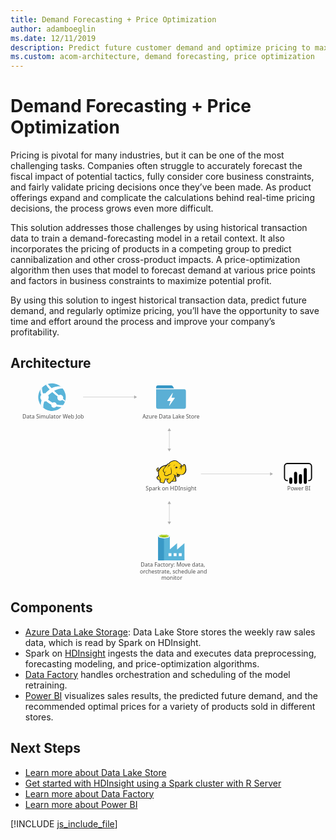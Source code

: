 ```yaml
---
title: Demand Forecasting + Price Optimization
author: adamboeglin
ms.date: 12/11/2019
description: Predict future customer demand and optimize pricing to maximize profitability using big-data and advanced-analytics services from Microsoft Azure.
ms.custom: acom-architecture, demand forecasting, price optimization
---
```

# Demand Forecasting + Price Optimization

Pricing is pivotal for many industries, but it can be one of the most challenging tasks. Companies often struggle to accurately forecast the fiscal impact of potential tactics, fully consider core business constraints, and fairly validate pricing decisions once they’ve been made. As product offerings expand and complicate the calculations behind real-time pricing decisions, the process grows even more difficult.

This solution addresses those challenges by using historical transaction data to train a demand-forecasting model in a retail context. It also incorporates the pricing of products in a competing group to predict cannibalization and other cross-product impacts. A price-optimization algorithm then uses that model to forecast demand at various price points and factors in business constraints to maximize potential profit.

By using this solution to ingest historical transaction data, predict future demand, and regularly optimize pricing, you’ll have the opportunity to save time and effort around the process and improve your company’s profitability.


## Architecture

<svg class="architecture-diagram" aria-labelledby="demand-forecasting-price-optimization-marketing" height="677.945" viewbox="0 0 1070.702 677.945" width="1070.702" xmlns="https://www.w3.org/2000/svg"><title id="demand-forecasting-price-optimization-marketing">Demand forecasting and price optimization for marketing</title><desc>Predict future customer demand and optimize pricing to maximize profitability using big-data and advanced-analytics services from Microsoft Azure.</desc><g><rect fill="#333940" fill-opacity="0" height="101.182" width="101.182" x="495.052"></rect><path d="M554.813,18.972l-2.846-5.059a6.521,6.521,0,0,0-5.375-3.162H501.376a6.342,6.342,0,0,0-6.324,6.324v3.478h60.709C555.445,19.92,555.129,19.6,554.813,18.972Z" fill="#3596c5"></path><path d="M592.44,23.714H495.052V84.107a6.342,6.342,0,0,0,6.324,6.324H589.91a6.342,6.342,0,0,0,6.324-6.324v-54.7A6.246,6.246,0,0,0,592.44,23.714ZM558.607,53.753,540.584,79.364c0,.316-.316.316-.632.316h-.316c-.316-.316-.632-.632-.316-.949l4.743-15.177H533.628a1.1,1.1,0,0,1-.632-.316V62.29l17.391-25.3c0-.316.316-.316.632-.316h.316c.316.316.632.632.316.949l-4.427,14.861h10.751a1.01,1.01,0,0,1,.949.949A.31.31,0,0,0,558.607,53.753Z" fill="#5bafd5"></path></g><text fill="#505050" font-family="SegoeUI, Segoe UI" font-size="18.147" transform="translate(442.644 627.487) scale(1.036 1)">Data Factory: Move data, <tspan x="-2.99" y="22.309">orchestrate, schedule and </tspan><tspan x="67.433" y="44.618">monitor</tspan></text><text fill="#505050" font-family="SegoeUI, Segoe UI" font-size="18.147" transform="translate(940.735 368.583) scale(1.036 1)">Power BI</text><text fill="#505050" font-family="SegoeUI, Segoe UI" font-size="18.147" transform="translate(40.589 124.197) scale(1.036 1)">Data Simulator Web Job</text><text fill="#505050" font-family="SegoeUI, Segoe UI" font-size="18.147" transform="translate(448.666 124.197) scale(1.036 1)">Azure Data Lake Store</text><text fill="#505050" font-family="SegoeUI, Segoe UI" font-size="18.147" transform="translate(459.601 368.583) scale(1.036 1)">Spark on HDInsight</text><g><line fill="none" stroke="#afafaf" stroke-miterlimit="10" stroke-width="1.135" x1="539.805" x2="539.805" y1="164.002" y2="227.244"></line><polygon fill="#afafaf" points="534.145 165.658 539.805 155.855 545.465 165.658 534.145 165.658"></polygon><polygon fill="#afafaf" points="534.145 225.588 539.805 235.39 545.465 225.588 534.145 225.588"></polygon></g><g><line fill="none" stroke="#afafaf" stroke-miterlimit="10" stroke-width="1.135" x1="539.805" x2="539.805" y1="412.017" y2="475.259"></line><polygon fill="#afafaf" points="534.145 413.674 539.805 403.871 545.465 413.674 534.145 413.674"></polygon><polygon fill="#afafaf" points="534.145 473.603 539.805 483.406 545.465 473.603 534.145 473.603"></polygon></g><g><line fill="none" stroke="#afafaf" stroke-miterlimit="10" stroke-width="1.135" x1="421.949" x2="246.806" y1="50.286" y2="50.286"></line><polygon fill="#afafaf" points="420.293 44.625 430.095 50.286 420.293 55.946 420.293 44.625"></polygon></g><g><line fill="none" stroke="#afafaf" stroke-miterlimit="10" stroke-width="1.135" x1="884.105" x2="647.26" y1="311.61" y2="311.61"></line><polygon fill="#afafaf" points="882.449 305.949 892.252 311.61 882.449 317.27 882.449 305.949"></polygon></g><g><path d="M591.243,568.918h0V547.234L566.691,568.56h-.538V547.234L541.6,568.56h0V523.937c0-3.763-8.423-7.527-19.534-7.527s-20.251,3.584-20.251,7.527v81.719h89.6Zm-69.175-41.4c-8.064,0-14.516-1.971-14.516-4.122s6.452-4.122,14.516-4.122,14.516,1.792,14.516,4.122C536.4,525.55,529.953,527.521,522.068,527.521Zm42.293,63.619h-9.856v-9.856h9.856Zm-17.383,0h-9.856v-9.856h9.856Zm25.089,0v-9.856h9.856v9.856Z" fill="#59b4d9"></path><rect fill="#3999c6" height="82.257" width="19.892" x="501.818" y="523.399"></rect><path d="M541.423,523.4c0,3.943-8.96,7.168-19.892,7.168s-19.713-3.226-19.713-7.168,8.96-7.168,19.892-7.168,19.713,3.047,19.713,7.168" fill="#fff"></path><path d="M537.48,522.862c0,2.688-6.989,4.659-15.77,4.659s-15.77-1.971-15.77-4.659,6.989-4.659,15.77-4.659,15.77,2.151,15.77,4.659" fill="#7fba00"></path><path d="M534.075,525.729c2.151-.717,3.226-1.792,3.226-2.867,0-2.688-6.989-4.659-15.77-4.659s-15.77,2.151-15.77,4.659c.179,1.075,1.434,2.151,3.4,2.867a38.046,38.046,0,0,1,12.545-1.792,37.645,37.645,0,0,1,12.365,1.792" fill="#b8d432"></path></g><g><path d="M169.618,87.744a46.79,46.79,0,1,1-56.877-74.311,46.79,46.79,0,0,1,56.877,74.311" fill="#59b4d9"></path><path d="M161.018,58.8a10.083,10.083,0,0,0,14.119,1.88c.23-.176.408-.389.618-.579,4.51,3.177,7.642,5.274,9.408,6.476a40.376,40.376,0,0,0,1.254-4.01c-1.865-1.387-4.387-3.329-8.032-6.283a10,10,0,0,0-14.353-12.259c-4.767-4.276-10-9.178-15.526-14.665,17.159-9.228,29.349-7.876,29.349-7.876a47.01,47.01,0,0,0-6.751-6.922c-7.236-1.118-18.477-.992-31.321,5.84l0-.006h0q-6.42-6.72-13.074-14.439a43.556,43.556,0,0,0-6.2,2.522,100.8,100.8,0,0,0,12.645,16.036h0c.009.011.021.021.032.032a86.672,86.672,0,0,0-13,11.262c-.543.579-1.065,1.161-1.576,1.743a14.128,14.128,0,0,0-7.708.528c-4.239-9.146-3.9-16.493-3.228-20.28a49.339,49.339,0,0,0-5.04,6.117c-1.106,4.521-1.421,11.042,1.844,18.9a14.114,14.114,0,0,0-.009,17.137,14.5,14.5,0,0,0,1.047,1.208,70.9,70.9,0,0,0-2.733,16.4c.444.6.444,1.09.884,1.678a47.508,47.508,0,0,0,7.789,7.5,51.592,51.592,0,0,1,3.209-21.291,14.054,14.054,0,0,0,6.521-1.06c1.2,1.054,2.453,2.119,3.791,3.2a78.02,78.02,0,0,0,13.639,8.693,9.252,9.252,0,0,0,14.886,8.307,9.208,9.208,0,0,0,2.074-2.277,83.506,83.506,0,0,0,18.359,1.908c.723,0,4.076-4.561,6-7.388-2.872.6-11.389,1.771-23.029-1.573a9.2,9.2,0,0,0-14.072-5.828,87.72,87.72,0,0,1-12.653-8.406q-1.323-1.048-2.544-2.093a14.187,14.187,0,0,0,.6-14.135c.535-.535,1.062-1.073,1.631-1.6a102.762,102.762,0,0,1,12.205-9.874c-.154-.142-.292-.292-.442-.436.152.14.294.285.447.425l0,0c5.843,5.4,12.038,10.524,17.906,15.1A10.012,10.012,0,0,0,161.018,58.8Z" fill="#fff"></path></g><g><polygon fill="#fcd116" points="530.37 282.762 523.234 283.985 516.913 286.84 511.408 290.306 506.106 296.627 503.252 299.685 500.397 300.705 499.581 298.87 501.009 297.035 501.213 294.384 502.232 294.384 503.048 295.199 502.844 292.549 501.824 291.733 501.824 290.714 499.377 292.141 496.931 294.792 496.523 297.238 497.542 299.277 498.358 302.54 500.193 303.355 502.232 303.355 504.067 302.132 502.844 308.453 504.067 315.386 502.64 318.648 498.358 323.338 498.97 326.396 501.213 329.659 505.087 332.309 507.33 332.717 509.572 332.717 508.145 338.834 513.447 341.077 520.175 341.893 522.418 340.261 522.622 336.387 525.273 332.105 525.477 328.639 531.594 329.251 537.303 328.639 531.594 332.105 532.613 336.183 536.079 341.893 539.75 343.32 542.4 342.3 543.624 339.854 549.537 335.368 550.76 336.387 559.936 336.795 561.771 335.164 561.975 332.513 561.363 331.494 560.955 324.357 557.897 318.24 558.305 315.386 560.14 316.405 565.441 321.299 567.888 321.503 570.742 320.279 573.597 318.24 575.024 313.55 583.18 314.162 588.278 312.123 592.356 308.453 595.21 302.948 596.026 296.423 595.414 289.082 593.783 282.354 592.152 280.111 589.909 279.499 586.035 283.781 582.569 285.004 579.51 279.907 576.452 277.052 574.617 276.033 568.092 270.324 562.586 267.469 557.285 267.061 550.964 268.081 545.459 270.12 541.789 273.178 538.73 276.848 535.672 277.664 530.37 282.762"></polygon><polygon fill="#1e1e1e" points="502.844 296.627 503.659 297.646 503.863 296.423 503.252 296.423 502.844 296.627"></polygon><path d="M596.638,288.675a22.607,22.607,0,0,0-2.447-8.156c-.2-.2-.408-.612-.612-.816a8.42,8.42,0,0,0-2.243-1.427,3.025,3.025,0,0,0-2.651,0c-.2.2-.408.2-.612.408a11.309,11.309,0,0,0-1.223,1.631,14.376,14.376,0,0,1-1.427,1.835,7.912,7.912,0,0,1-2.243,1.223,7.912,7.912,0,0,0-1.223-2.243,19.129,19.129,0,0,0-1.835-2.447l-1.631-1.631-1.835-1.223a45.389,45.389,0,0,1-4.894-3.874c-.612-.612-1.427-1.223-2.039-1.835-3.67-3.058-7.136-4.486-10.807-4.69s-7.544.816-12.234,2.651a21.493,21.493,0,0,0-5.3,3.262,29.264,29.264,0,0,0-3.874,4.486,6.032,6.032,0,0,0-2.039.408,7.236,7.236,0,0,0-2.447,1.631,13.192,13.192,0,0,1-1.835,1.631h0l-1.631,1.631a44.67,44.67,0,0,0-10.6,2.651,30.547,30.547,0,0,0-8.768,5.3,15.33,15.33,0,0,0-3.058,3.262,33.21,33.21,0,0,0-2.243,3.466l-1.835,1.835a4.231,4.231,0,0,1-2.039,1.223h0a1.578,1.578,0,0,1-.612.2v-.2A5.229,5.229,0,0,0,501.62,295c.2.2.2.408.408.612s.2.408.408.612l.408-.408.612.2a8.55,8.55,0,0,0,.2-3.262,2.8,2.8,0,0,0-1.019-1.631c0-.2.2-.2.2-.408a2.947,2.947,0,0,0,.408-1.427l-.408-.2h0l.408.2.612-.408-.816.2a13.245,13.245,0,0,0-5.505,3.466,9.053,9.053,0,0,0-1.631,2.243,4.55,4.55,0,0,0-.612,2.651,6.125,6.125,0,0,0,1.223,2.243,13,13,0,0,0,.408,1.427,2.9,2.9,0,0,1,.408,1.223,4.237,4.237,0,0,0,2.243,2.039,4.97,4.97,0,0,0,2.447,0c-.2,1.019-.2,2.039-.408,3.058a42.681,42.681,0,0,0,.2,4.894,2.586,2.586,0,0,0,.2,1.223c0,.408.2.816.2,1.223a2.9,2.9,0,0,0-.408,1.223,8.521,8.521,0,0,1-.816,2.039l-1.631,1.631-1.427,1.427-.408.408c-1.019,1.019-1.223,1.223-1.019,2.855a29.038,29.038,0,0,0,1.019,3.262,12.392,12.392,0,0,0,2.039,2.855,21.775,21.775,0,0,0,5.1,3.262,6.048,6.048,0,0,0,3.262.408c0,.2,0,.408-.2.408a9.941,9.941,0,0,0-.612,1.427c-1.223,2.855,0,4.282,2.039,5.1a20.042,20.042,0,0,0,3.262,1.019c.2,0,.408.2.816.2a30.473,30.473,0,0,0,5.709,1.223c2.243.2,4.282-.408,4.894-2.447a8.974,8.974,0,0,0,.408-2.039V337.2a10.918,10.918,0,0,1,1.427-2.447c0-.2.2-.2.2-.408.408-.816.816-1.223.816-1.835v-2.447a24.676,24.676,0,0,0,3.874.2h2.039c-.2,0-.408.2-.612.2a.2.2,0,0,0-.2.2c-1.835.816-1.835,2.651-1.223,4.282a9.7,9.7,0,0,0,2.243,4.078c1.427,2.039,2.651,3.874,4.078,4.69,1.631,1.02,3.466,1.02,5.913-.2a4.237,4.237,0,0,0,2.039-2.243c.2-.2.408-.612.612-.816a30.516,30.516,0,0,1,3.058-2.447A8.632,8.632,0,0,1,549.945,337a6.788,6.788,0,0,0,1.223.612,7.645,7.645,0,0,0,2.243.2h5.3c1.427,0,2.651,0,3.466-.612,1.019-.612,1.427-1.427,1.631-3.058v-1.631a2.71,2.71,0,0,0-.612-1.427V326.6a10.234,10.234,0,0,0-.408-2.447,9.939,9.939,0,0,0-.816-2.243c-.2-.612-.408-1.019-.612-1.631l-.408.2h0l.408-.2h0a12.473,12.473,0,0,0-1.019-2.447v-.612l.816.816,1.223,1.223a14.039,14.039,0,0,0,2.651,2.243,4.921,4.921,0,0,0,3.466.816,8.083,8.083,0,0,0,4.486-1.631,9.965,9.965,0,0,0,2.855-3.67c.2-.408.2-.816.408-1.223,0-.408.2-.612.2-1.019a23.348,23.348,0,0,0,6.525.2,18.082,18.082,0,0,0,5.913-1.631,14.993,14.993,0,0,0,5.913-5.913h0a23.048,23.048,0,0,0,2.855-9.175C597.453,295.811,597.249,292.141,596.638,288.675Zm-30.585,24.672c-.612,2.039-1.631,5.505,1.223,6.117a3.632,3.632,0,0,0,3.058-.612,5.745,5.745,0,0,1-2.651,0,1.788,1.788,0,0,1-1.427-1.223c.2.2.612.2,1.427.408,2.039.408,4.078-.408,4.486-2.039a21.081,21.081,0,0,1,.612-2.447,13,13,0,0,0,1.427.408c-.2.816-.612,1.631-.816,2.651a5.766,5.766,0,0,1-5.709,3.874c-2.243,0-3.466-1.427-5.1-2.651-1.019-.816-2.039-1.835-3.058-2.651a22.557,22.557,0,0,1-7.34-3.67c1.835,2.039,3.058,3.262,5.505,4.282-.408,3.67-1.631,6.321-2.651,9.787-.408,1.631-4.282,7.952-5.505,8.564-.816.408-5.505,4.486-6.525,5.1a9.15,9.15,0,0,1-2.243,2.651c-3.058,1.631-5.1-1.427-6.729-4.078-.816-1.223-2.855-4.69-1.019-5.709,1.631-.816,2.651-1.631,4.486-2.651a6.2,6.2,0,0,0,1.019,1.427c0-.612-.2-1.019-.2-1.631a5.82,5.82,0,0,1,0-2.651c0-.816.2-1.835.2-2.651-.2,1.019-.816,1.835-1.019,2.855a1.838,1.838,0,0,0-.2,1.019,32.945,32.945,0,0,1-11.826.2c-.2-1.427-.612-3.058-.816-4.078v6.525a4.641,4.641,0,0,1-.816,3.262c-.612,1.223-1.019,1.427-2.039,3.466a17.539,17.539,0,0,1-.2,3.262c-.612,2.039-6.117.408-7.544,0-1.835-.408-5.505-1.223-4.69-3.67a29.575,29.575,0,0,0,1.835-7.34c-3.262-4.69-6.321-11.214-6.933-17.128-.408-4.486-.2-7.34.816-9.991,1.631-4.282,3.67-8.156,7.137-11.214,4.69-4.078,8.972-5.709,15.9-6.729-1.631,1.835-3.262,3.874-5.1,5.913a31.6,31.6,0,0,0-4.078,6.525c-1.631,3.262-1.631,4.486.612,7.136,1.835,2.447,2.855,3.466,3.466,5.913a13.206,13.206,0,0,0-1.019,4.282c2.243,2.447,3.874,4.078,5.913,4.486a7.9,7.9,0,0,0,5.709-.612c4.078-2.039,7.952-4.894,12.642-5.1,2.243-5.3,2.039-9.787.816-15.089a90.308,90.308,0,0,1-1.223-10.4,26.58,26.58,0,0,0-.408,10.6c.816,4.486,1.427,9.379-.816,13.253-4.282.408-7.952,2.855-11.826,4.894a6.733,6.733,0,0,1-4.894.408c-1.223-.2-2.243-1.223-4.078-3.262a9.472,9.472,0,0,1,1.223-4.69,88.918,88.918,0,0,1,4.894-8.36c-2.039,2.651-4.078,4.894-5.709,7.34-.612-1.835-1.631-2.855-3.058-4.894s-1.631-2.855-.612-5.3c1.223-2.447,2.039-4.486,4.078-6.525,3.262-3.67,6.321-7.544,9.991-11.214,2.039-1.835,2.855-1.835,5.3-2.243s4.69-.816,7.136-1.427a41.624,41.624,0,0,1-6.933.612h0c2.243-2.855,3.466-4.486,7.136-6.117,8.972-3.874,14.681-4.282,21.613,1.631a48.816,48.816,0,0,0,5.3,4.282,8.974,8.974,0,0,0-2.039.408,7.773,7.773,0,0,1,3.058.2c.2.2.612.408.816.612a8.3,8.3,0,0,1,2.855,2.447,27,27,0,0,1,2.447,4.078c-.408-.2-.816-.2-1.223-.408a1.226,1.226,0,0,0-.816-.2,2.452,2.452,0,0,0-1.631.408h0a6.644,6.644,0,0,1-2.651.816,2.251,2.251,0,0,0,1.631,0h.2c-.2.2-.2.612-.408,1.019a3.47,3.47,0,0,0,.2,1.427h0c0,.2.2.2.2.408-.408.2-.612.2-1.019.408a19.651,19.651,0,0,1,4.894,0c.2.612.2,1.019.408,1.631h-.612a2.789,2.789,0,0,0-2.855-.2c-3.466.816-2.651,2.855-4.282,5.913,1.631-2.039,1.631-4.282,4.282-4.894.612-.2,1.019-.408,1.427-.2a4,4,0,0,0-1.835,1.835c-.816,2.243-.2,3.874-1.223,5.913,1.019-1.835,1.019-3.466,2.039-5.505.408-.612,1.631-1.835,2.243-1.835h.612a19.851,19.851,0,0,1,.2,3.262c-.2,1.835-.612,4.486-.816,5.505,1.019-1.223,1.427-3.67,1.835-5.505a15.436,15.436,0,0,0,0-6.117c-.612-2.855,2.243-2.243,3.874-3.67,1.223-1.019,2.039-2.447,3.058-3.466s2.855.408,3.262,1.631a40.59,40.59,0,0,1,2.243,16.312c-.612,5.1-3.058,10.807-7.544,13.253-5.709,3.262-12.642,1.223-18.351-.612a14.565,14.565,0,0,1-3.058-1.631A4.581,4.581,0,0,1,566.053,313.347Zm-5.1,20.594c-.2,2.039-.816,2.243-2.855,2.243a42.62,42.62,0,0,1-5.1-.2,11.077,11.077,0,0,1-2.243-.408c1.835-1.427,5.1-7.136,5.709-9.175s1.427-3.874,1.835-5.913a11.5,11.5,0,0,0,.816,2.447,12.067,12.067,0,0,1,1.019,3.874,39.289,39.289,0,0,0,.2,4.894A3.156,3.156,0,0,1,560.955,333.94Zm-59.539-42.411a3.254,3.254,0,0,0-.612,1.631c-.612,2.243.2,4.282-1.835,5.913,1.02,1.835.816,2.651,3.059,1.835a8.42,8.42,0,0,0,2.243-1.427c-.2.816-.612,1.631-.816,2.447,0,.2,0,.2-.2.408-1.631.612-3.67,1.019-4.486-.612a10.1,10.1,0,0,1-.816-2.651C495.3,296.423,499.174,292.753,501.416,291.529Zm.2,2.447a1.226,1.226,0,0,1,.2-.816c0-.2,0-.2.2-.408.612.408.612.816.816,1.631C502.436,293.976,502.028,293.772,501.62,293.976Zm2.039,23.856a48.191,48.191,0,0,0,5.505,11.826h0a14.049,14.049,0,0,1-.612,1.631c-1.631,2.243-5.709-1.019-6.933-2.243a8.248,8.248,0,0,1-2.447-4.486c-.2-1.019,0-1.019.816-1.835l3.058-3.058Zm77.686-33.644c0,.2.2.408.2.612l-.2.2c-.2-.2-.408-.612-.612-.816Zm-75.851,12.438Zm-3.262-4.894Zm-5.1,7.748Zm28.546,29.973Zm49.752-15.089Zm18.351-6.933Z" fill="#1e1e1e"></path><path d="M586.443,286.636c2.855-1.019,4.282-3.262,4.894-6.117a11.154,11.154,0,0,1-5.3,5.3c-1.223.612-2.039.408-3.466.2C584,286.636,585.015,287.043,586.443,286.636Z" fill="#1e1e1e"></path><path d="M570.131,289.49a21.2,21.2,0,0,0-3.058.408c0-.408-.2-.612-.2-1.019a2.894,2.894,0,0,0-1.835-1.631c.612-.408,1.427-.816,2.039-1.223-1.631.816-3.466.612-4.894,1.427-1.223.816-2.855,3.466-4.078,4.486a17.009,17.009,0,0,0,2.447-1.631,3.78,3.78,0,0,0,.408,1.427,3.212,3.212,0,0,0,1.427,1.427,6.378,6.378,0,0,0-1.019,2.039A17.815,17.815,0,0,1,570.131,289.49Z" fill="#1e1e1e"></path><path d="M555.45,286.432c.612-2.447,1.427-4.69,5.1-6.321C555.654,281.334,554.838,283.373,555.45,286.432Z" fill="#1e1e1e"></path><path d="M563.4,309.676c-.2.612-.2,1.631-.408,2.243a8.825,8.825,0,0,1,1.019-2.447c.408-.816.612-.816,1.427-1.223a18.946,18.946,0,0,0,2.039-1.019c-.612,0-1.631.408-2.243.408C563.81,307.841,563.606,308.249,563.4,309.676Z" fill="#1e1e1e"></path><path d="M537.3,282.15c-1.835,1.835-3.466,7.748-4.078,10.2.816-2.039,3.058-7.544,4.69-8.972a4.266,4.266,0,0,1,1.223-.816c-1.223,2.039-1.019,2.447-.612,5.1a10.764,10.764,0,0,1,2.855-5.913c1.631-.408,3.262-1.019,5.1-1.631-2.039.2-3.874.408-5.913.612C538.73,281.13,538.322,281.13,537.3,282.15Z" fill="#1e1e1e"></path><path d="M561.567,292.549a1.368,1.368,0,0,1,2.447-1.223v.2a13.193,13.193,0,0,0-1.835,1.631.651.651,0,0,1-.612-.612" fill="#fffacb"></path><path d="M576.656,286.636a1.019,1.019,0,1,1,2.039,0v.408a4.8,4.8,0,0,0-1.631.408c-.2,0-.408-.408-.408-.816" fill="#fffacb"></path></g><path d="M1013.88,336.313h-1.93v-3.86h1.93a7.436,7.436,0,0,0,7.427-7.427V285.6a7.436,7.436,0,0,0-7.427-7.428H940.758a7.436,7.436,0,0,0-7.427,7.428v39.428a7.436,7.436,0,0,0,7.427,7.427h1.93v3.86h-1.93a11.3,11.3,0,0,1-11.286-11.287V285.6a11.3,11.3,0,0,1,11.287-11.287h73.121a11.3,11.3,0,0,1,11.287,11.287v39.428a11.3,11.3,0,0,1-11.287,11.287"></path><path d="M952.612,323.391h0a5.237,5.237,0,0,1,5.237,5.237V340.7a5.238,5.238,0,0,1-5.238,5.238h0a5.237,5.237,0,0,1-5.239-5.235h0V328.629a5.238,5.238,0,0,1,5.238-5.238Z"></path><path d="M969.085,345.944a5.239,5.239,0,0,1-5.239-5.238v-31a5.238,5.238,0,1,1,10.477,0v31a5.239,5.239,0,0,1-5.238,5.239"></path><path d="M1002.029,345.791a5.239,5.239,0,0,1-5.239-5.238v-43.9a5.238,5.238,0,0,1,10.477,0h0v43.9a5.239,5.239,0,0,1-5.238,5.239"></path><path d="M985.557,345.944a5.239,5.239,0,0,1-5.239-5.238V317.677a5.238,5.238,0,1,1,10.477,0v23.029a5.239,5.239,0,0,1-5.238,5.239"></path></svg>

## Components
* [Azure Data Lake Storage](https://azure.microsoft.com/services/storage/data-lake-storage/): Data Lake Store stores the weekly raw sales data, which is read by Spark on HDInsight.
* Spark on [HDInsight](https://azure.microsoft.com/services/hdinsight/) ingests the data and executes data preprocessing, forecasting modeling, and price-optimization algorithms.
* [Data Factory](https://azure.microsoft.com/services/data-factory/) handles orchestration and scheduling of the model retraining.
* [Power BI](https://powerbi.microsoft.com) visualizes sales results, the predicted future demand, and the recommended optimal prices for a variety of products sold in different stores.

## Next Steps
* [Learn more about Data Lake Store](https://docs.microsoft.com/azure/data-lake-store/data-lake-store-overview)
* [Get started with HDInsight using a Spark cluster with R Server](https://docs.microsoft.com/azure/hdinsight/hdinsight-apache-spark-overview)
* [Learn more about Data Factory](https://docs.microsoft.com/azure/data-factory/data-factory-introduction)
* [Learn more about Power BI](https://powerbi.microsoft.com/documentation/powerbi-landing-page/)

[!INCLUDE [js_include_file](../../_js/index.md)]
